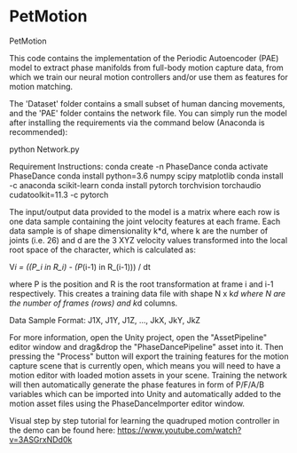 # PetMotion

PetMotion

This code contains the implementation of the Periodic Autoencoder (PAE) model
to extract phase manifolds from full-body motion capture data, from which we
train our neural motion controllers and/or use them as features for motion matching.

The 'Dataset' folder contains a small subset of human dancing movements, and
the 'PAE' folder contains the network file. You can simply run the model after
installing the requirements via the command below (Anaconda is recommended):

python Network.py

Requirement Instructions:
conda create -n PhaseDance
conda activate PhaseDance
conda install python=3.6 numpy scipy matplotlib
conda install -c anaconda scikit-learn
conda install pytorch torchvision torchaudio cudatoolkit=11.3 -c pytorch

The input/output data provided to the model is a matrix where each row
is one data sample containing the joint velocity features at each frame.
Each data sample is of shape dimensionality k\*d, where k are the number
of joints (i.e. 26) and d are the 3 XYZ velocity values transformed into
the local root space of the character, which is calculated as:

V*i = ((P_i in R_i) - (P*(i-1) in R\_(i-1))) / dt

where P is the position and R is the root transformation at frame i
and i-1 respectively. This creates a training data file with shape
N x k*d where N are the number of frames (rows) and k*d columns.

Data Sample Format: J1X, J1Y, J1Z, ..., JkX, JkY, JkZ

For more information, open the Unity project, open the "AssetPipeline"
editor window and drag&drop the "PhaseDancePipeline" asset into it. Then
pressing the "Process" button will export the training features for the
motion capture scene that is currently open, which means you will need
to have a motion editor with loaded motion assets in your scene. Training
the network will then automatically generate the phase features in form of
P/F/A/B variables which can be imported into Unity and automatically added
to the motion asset files using the PhaseDanceImporter editor window.

Visual step by step tutorial for learning the quadruped motion controller in the demo can be found here: https://www.youtube.com/watch?v=3ASGrxNDd0k
